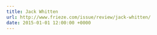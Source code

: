 ```yaml
---
title: Jack Whitten
url: http://www.frieze.com/issue/review/jack-whitten/
date: 2015-01-01 12:00:00 +0000
---
```

